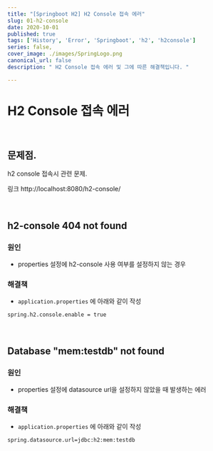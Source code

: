 ```yaml
---
title: "[Springboot H2] H2 Console 접속 에러"
slug: 01-h2-console
date: 2020-10-01
published: true
tags: ['History', 'Error', 'Springboot', 'h2', 'h2console']
series: false,
cover_image: ./images/SpringLogo.png
canonical_url: false
description: " H2 Console 접속 에러 및 그에 따른 해결책입니다. "

---
```


# H2 Console 접속 에러

<br/>

## 문제점.

h2 console 접속시 관련 문제.

링크 http://localhost:8080/h2-console/

<br/>

## h2-console 404 not found

### 원인

- properties 설정에 h2-console 사용 여부를 설정하지 않는 경우


### 해결책

- `application.properties` 에 아래와 같이 작성

```xml
spring.h2.console.enable = true
```

<br/>

## Database "mem:testdb" not found

### 원인

- properties 설정에 datasource url을 설정하지 않았을 때 발생하는 에러

### 해결책

- `application.properties` 에 아래와 같이 작성

```xml
spring.datasource.url=jdbc:h2:mem:testdb
```

